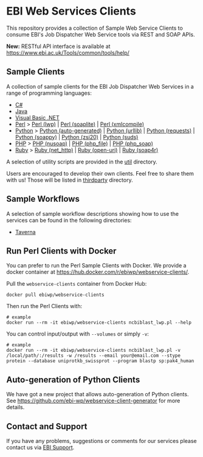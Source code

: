 # EBI Web Services Clients

This repository provides a collection of Sample Web Service Clients to consume EBI's Job Dispatcher Web Service tools via REST and SOAP APIs.

**New:** RESTful API interface is available at https://www.ebi.ac.uk/Tools/common/tools/help/

## Sample Clients

A collection of sample clients for the EBI Job Dispatcher Web Services in a range of
programming languages:

* [C#](csharp/)
* [Java](java/)
* [Visual Basic .NET](vb.net/)
* [Perl](perl/) > [Perl (lwp)](perl/lwp) | [Perl (soaplite)](perl/soaplite) | [Perl (xmlcompile)](perl/xmlcompile)
* [Python](python/) > [Python (auto-generated)](python/auto-generated) | [Python (urllib)](python/urllib) | [Python (requests)](python/requests) | [Python (soappy)](python/soappy) | [Python (zsi20)](python/zsi20) | [Python (suds)](python/suds)
* [PHP](php/) > [PHP (nusoap)](php/nusoap) | [PHP (php_file)](php/php_file) | [PHP (php_soap)](php/php_soap)
* [Ruby](ruby/) > [Ruby (net_http)](ruby/net_http) | [Ruby (open-uri)](ruby/open-uri) | [Ruby (soap4r)](ruby/soap4r)


A selection of utility scripts are provided in the [util](util/) directory.

Users are encouraged to develop their own clients. Feel free to share them with us! Those will be listed in [thirdparty](thirdparty) directory.

## Sample Workflows

A selection of sample workflow descriptions showing how to use the
services can be found in the following directories:

* [Taverna](workflows/taverna/)


## Run Perl Clients with Docker

You can prefer to run the Perl Sample Clients with Docker. We provide a docker container at https://hub.docker.com/r/ebiwp/webservice-clients/.

Pull the `webservice-clients` container from Docker Hub:
```
docker pull ebiwp/webservice-clients
```

Then run the Perl Clients with:
```
# example
docker run --rm -it ebiwp/webservice-clients ncbiblast_lwp.pl --help
```

You can control input/output with `--volumes` or simply `-v`:
```
# example
docker run --rm -it ebiwp/webservice-clients ncbiblast_lwp.pl -v /local/path/:/results -w /results --email your@email.com --stype protein --database uniprotkb_swissprot --program blastp sp:pak4_human
```


## Auto-generation of Python Clients

We have got a new project that allows auto-generation of Python clients. See https://github.com/ebi-wp/webservice-client-generator for more details.

## Contact and Support

If you have any problems, suggestions or comments for our services please
contact us via [EBI Support](http://www.ebi.ac.uk/support/index.php?query=WebServices).
